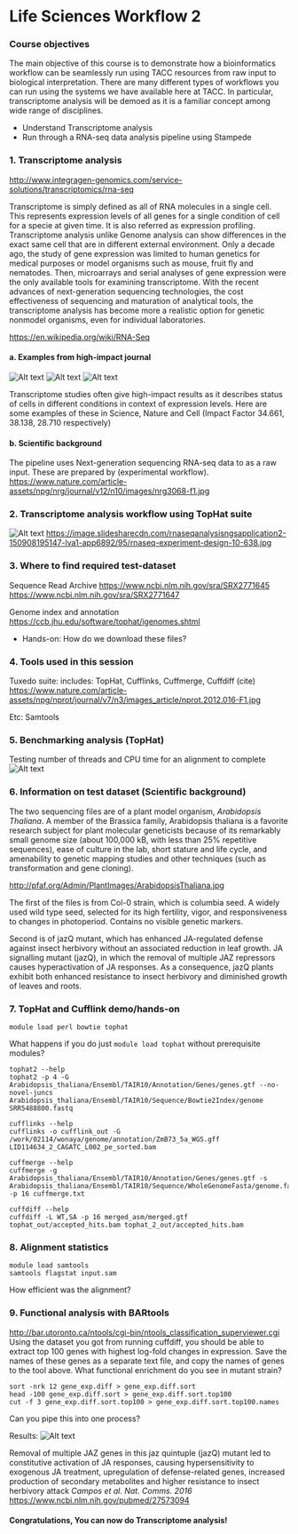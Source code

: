 # Life Sciences Workflow 2
### Course objectives
The main objective of this course is to demonstrate how a bioinformatics workflow can be seamlessly run using TACC resources from raw input to biological interpretation. There are many different types of workflows you can run using the systems we have available here at TACC. In particular, transcriptome analysis will be demoed as it is a familiar concept among wide range of disciplines. 

* Understand Transcriptome analysis
* Run through a RNA-seq data analysis pipeline using Stampede

### 1. Transcriptome analysis

http://www.integragen-genomics.com/service-solutions/transcriptomics/rna-seq 

Transcriptome is simply defined as all of RNA molecules in a single cell. This represents expression levels of all genes for a single condition of cell for a specie at given time. It is also referred as expression profiling. Transcriptome analysis unlike Genome analysis can show differences in the exact same cell that are in different external environment. Only a decade ago, the study of gene expression was limited to human genetics for medical purposes or model organisms such as mouse, fruit fly and nematodes. Then, microarrays and serial analyses of gene expression were the only available tools for examining transcriptome. With the recent advances of next-generation sequencing technologies, the cost effectiveness of sequencing and maturation of analytical tools, the transcriptome analysis has become more a realistic option for genetic nonmodel organisms, even for individual laboratories.

https://en.wikipedia.org/wiki/RNA-Seq

#### a. Examples from high-impact journal
![Alt text](https://raw.githubusercontent.com/wonaya/test/master/image1.png)
![Alt text](https://raw.githubusercontent.com/wonaya/test/master/image2.png)
![Alt text](https://raw.githubusercontent.com/wonaya/test/master/image3.png)

Transcriptome studies often give high-impact results as it describes status of cells in different conditions in context of expression levels. Here are some examples of these in Science, Nature and Cell (Impact Factor 34.661, 38.138, 28.710 respectively)

#### b. Scientific background
The pipeline uses Next-generation sequencing RNA-seq data to as a raw input. These are prepared by (experimental workflow). 
https://www.nature.com/article-assets/npg/nrg/journal/v12/n10/images/nrg3068-f1.jpg

### 2. Transcriptome analysis workflow using TopHat suite
![Alt text](https://raw.githubusercontent.com/wonaya/test/master/image7.png)
https://image.slidesharecdn.com/rnaseqanalysisngsapplication2-150908195147-lva1-app6892/95/rnaseq-experiment-design-10-638.jpg

### 3. Where to find required test-dataset
Sequence Read Archive
https://www.ncbi.nlm.nih.gov/sra/SRX2771645
https://www.ncbi.nlm.nih.gov/sra/SRX2771647

Genome index and annotation
https://ccb.jhu.edu/software/tophat/igenomes.shtml 

* Hands-on: How do we download these files?
### 4. Tools used in this session
Tuxedo suite:
includes: TopHat, Cufflinks, Cuffmerge, Cuffdiff (cite)
https://www.nature.com/article-assets/npg/nprot/journal/v7/n3/images_article/nprot.2012.016-F1.jpg

Etc:
Samtools

### 5. Benchmarking analysis (TopHat)
Testing number of threads and CPU time for an alignment to complete
![Alt text](https://raw.githubusercontent.com/wonaya/test/master/image5.png)

### 6. Information on test dataset (Scientific background)
The two sequencing files are of a plant model organism, *Arabidopsis Thaliana*. A member of the Brassica family, Arabidopsis thaliana is a favorite research subject for plant molecular geneticists because of its remarkably small genome size (about 100,000 kB, with less than 25% repetitive sequences), ease of culture in the lab, short stature and life cycle, and amenability to genetic mapping studies and other techniques (such as transformation and gene cloning).

http://pfaf.org/Admin/PlantImages/ArabidopsisThaliana.jpg

The first of the files is from Col-0 strain, which is columbia seed. A widely used wild type seed, selected for its high fertility, vigor, and responsiveness to changes in photoperiod. Contains no visible genetic markers. 

Second is of jazQ mutant, which has enhanced JA-regulated defense against insect herbivory without an associated reduction in leaf growth. JA signalling mutant (jazQ), in which the removal of multiple JAZ repressors causes hyperactivation of JA responses. As a consequence, jazQ plants exhibit both enhanced resistance to insect herbivory and diminished growth of leaves and roots.  

### 7. TopHat and Cufflink demo/hands-on

```
module load perl bowtie tophat
```
What happens if you do just `module load tophat` without prerequisite modules?

```
tophat2 --help
tophat2 -p 4 -G Arabidopsis_thaliana/Ensembl/TAIR10/Annotation/Genes/genes.gtf --no-novel-juncs Arabidopsis_thaliana/Ensembl/TAIR10/Sequence/Bowtie2Index/genome SRR5488800.fastq
```

```
cufflinks --help 
cufflinks -o cufflink_out -G /work/02114/wonaya/genome/annotation/ZmB73_5a_WGS.gff LID114634_2_CAGATC_L002_pe_sorted.bam
```
```
cuffmerge --help
cuffmerge -g Arabidopsis_thaliana/Ensembl/TAIR10/Annotation/Genes/genes.gtf -s Arabidopsis_thaliana/Ensembl/TAIR10/Sequence/WholeGenomeFasta/genome.fa -p 16 cuffmerge.txt
```
```
cuffdiff --help
cuffdiff -L WT,SA -p 16 merged_asm/merged.gtf tophat_out/accepted_hits.bam tophat_2_out/accepted_hits.bam
```

### 8. Alignment statistics

``` 
module load samtools
samtools flagstat input.sam
```
How efficient was the alignment?

### 9. Functional analysis with BARtools
http://bar.utoronto.ca/ntools/cgi-bin/ntools_classification_superviewer.cgi
Using the dataset you got from running cuffdiff, you should be able to extract top 100 genes with highest log-fold changes in expression. Save the names of these genes as a separate text file, and copy the names of genes to the tool above. What functional enrichment do you see in mutant strain?

```
sort -nrk 12 gene_exp.diff > gene_exp.diff.sort
head -100 gene_exp.diff.sort > gene_exp.diff.sort.top100
cut -f 3 gene_exp.diff.sort.top100 > gene_exp.diff.sort.top100.names
```
Can you pipe this into one process?

Results:
![Alt text](https://raw.githubusercontent.com/wonaya/test/master/image6.png)

Removal of multiple JAZ genes in this jaz quintuple (jazQ) mutant led to constitutive activation of JA responses, causing hypersensitivity to exogenous JA treatment, upregulation of defense-related genes, increased production of secondary metabolites and higher resistance to insect herbivory attack *Campos et al. Nat. Comms. 2016* https://www.ncbi.nlm.nih.gov/pubmed/27573094

#### Congratulations, You can now do Transcriptome analysis!

